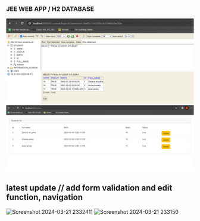 <h3>JEE WEB APP / H2 DATABASE</h3>

<img src="Output/Students_marks-h2DB.PNG">
<img src="Output/StudentsTable.PNG">
<h2>latest update // add form validation and edit function, navigation</h2>

![Screenshot 2024-03-21 2332411](https://github.com/zakariaaityahia/web-jee-studentApp/assets/103770059/90a4cc2e-19b9-4d2b-bfdc-ca40a09bf48f)
![Screenshot 2024-03-21 233150](https://github.com/zakariaaityahia/web-jee-studentApp/assets/103770059/bec53b1e-5e54-443c-8fde-607d560bedd4)
